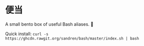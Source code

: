 # 便当
A small bento box of useful Bash aliases. 🍱

Quick install: `curl -s https://ghcdn.rawgit.org/sandren/bash/master/index.sh | bash`
